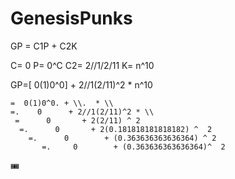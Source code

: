 # GenesisPunks

GP = C1P + C2K 

C= 0
P= 0^C
C2= 2//1/2/11
K= n^10

GP=[ 0(1)0^0] + 2//1(2/11)^2 * n^10

    =  0(1)0^0. + \\.  * \\ 
    =.    0      + 2//1(2/11)^2 * \\
     =      0       + 2(2/11) ^ 2 
      =.      0       + 2(0.181818181818182) ^  2 
        =.      0        + (0.363636363636364) ^ 2
           =.     0        + (0.363636363636364)^  2    


🎟
